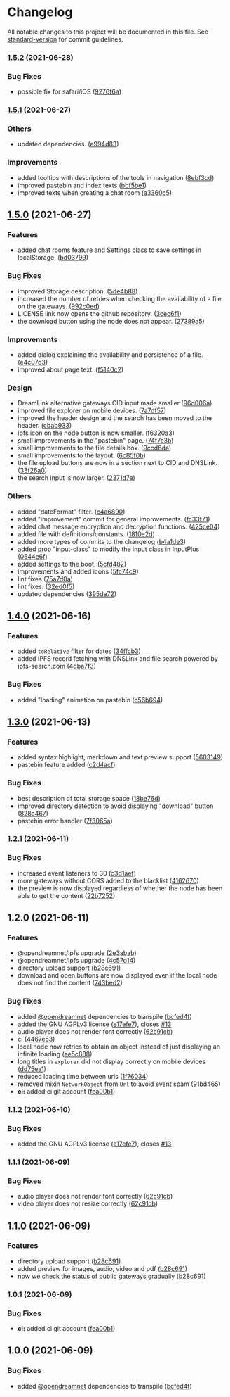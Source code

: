 # Changelog

All notable changes to this project will be documented in this file. See [standard-version](https://github.com/conventional-changelog/standard-version) for commit guidelines.

### [1.5.2](https://github.com/opendreamnet/dreamlink.cloud/compare/v1.5.1...v1.5.2) (2021-06-28)


### Bug Fixes

* possible fix for safari/iOS ([9276f6a](https://github.com/opendreamnet/dreamlink.cloud/commit/9276f6ac2eefa9024f430c77dd5b600eb522cb8b))

### [1.5.1](https://github.com/opendreamnet/dreamlink.cloud/compare/v1.5.0...v1.5.1) (2021-06-27)


### Others

* updated dependencies. ([e994d83](https://github.com/opendreamnet/dreamlink.cloud/commit/e994d83358fe3e28b7321b85ab108a090f44d2f0))


### Improvements

* added tooltips with descriptions of the tools in navigation ([8ebf3cd](https://github.com/opendreamnet/dreamlink.cloud/commit/8ebf3cd7fae2b80e6bb47930bf0d573d7dda184a))
* improved pastebin and index texts ([bbf5be1](https://github.com/opendreamnet/dreamlink.cloud/commit/bbf5be18040c49c7e8a4a428fc23bce364e68d40))
* improved texts when creating a chat room ([a3360c5](https://github.com/opendreamnet/dreamlink.cloud/commit/a3360c5421800838fc3b8edf60fe9ac9f256434c))

## [1.5.0](https://github.com/opendreamnet/dreamlink.cloud/compare/v1.4.0...v1.5.0) (2021-06-27)


### Features

* added chat rooms feature and Settings class to save settings in localStorage. ([bd03799](https://github.com/opendreamnet/dreamlink.cloud/commit/bd037999304490857d719cb190eebfaa5d2ebcf6))


### Bug Fixes

* improved Storage description. ([5de4b88](https://github.com/opendreamnet/dreamlink.cloud/commit/5de4b883bde8652a01842a416506a518ee037218))
* increased the number of retries when checking the availability of a file on the gateways. ([992c0ed](https://github.com/opendreamnet/dreamlink.cloud/commit/992c0ed74342e7f2f1203463a902c55ff07c66ef))
* LICENSE link now opens the github repository. ([3cec6f1](https://github.com/opendreamnet/dreamlink.cloud/commit/3cec6f1d9cadbd18566b9944e9b0e1ca13a3ce59))
* the download button using the node does not appear. ([27389a5](https://github.com/opendreamnet/dreamlink.cloud/commit/27389a535d18cf8fb6e0427043bd821dea8b3dd2))


### Improvements

* added dialog explaining the availability and persistence of a file. ([e4c07d3](https://github.com/opendreamnet/dreamlink.cloud/commit/e4c07d38b9cb4f295e1a99caf925a32cfa31e51e))
* improved about page text. ([f5140c2](https://github.com/opendreamnet/dreamlink.cloud/commit/f5140c25523f949f5f93b5edebb17b60672b768b))


### Design

* DreamLink alternative gateways CID input made smaller ([96d006a](https://github.com/opendreamnet/dreamlink.cloud/commit/96d006a47c2e22e588f3612b8297e41a37ef5eec))
* improved file explorer on mobile devices. ([7a7df57](https://github.com/opendreamnet/dreamlink.cloud/commit/7a7df579b2dd9f7919bf1f0c865b105771dffee1))
* improved the header design and the search has been moved to the header. ([cbab933](https://github.com/opendreamnet/dreamlink.cloud/commit/cbab9339b9a4aeafe768b03e20539c6d03628b37))
* ipfs icon on the node button is now smaller. ([f6320a3](https://github.com/opendreamnet/dreamlink.cloud/commit/f6320a3d776dbbf96d617c878193facea12f3209))
* small improvements in the "pastebin" page. ([74f7c3b](https://github.com/opendreamnet/dreamlink.cloud/commit/74f7c3bac7ce0e7e2031cfb4560220ada3c04fd0))
* small improvements to the file details box. ([9ccd6da](https://github.com/opendreamnet/dreamlink.cloud/commit/9ccd6dab48189f3d864b9958c5555f4da1de3396))
* small improvements to the layout. ([6c85f0b](https://github.com/opendreamnet/dreamlink.cloud/commit/6c85f0b306f5806f54989a2c6d1c9d0011264973))
* the file upload buttons are now in a section next to CID and DNSLink. ([33f26a0](https://github.com/opendreamnet/dreamlink.cloud/commit/33f26a09e000ca8864a73bfeffe259596d754d4a))
* the search input is now larger. ([2371d7e](https://github.com/opendreamnet/dreamlink.cloud/commit/2371d7e525d5bbb0ca2d84f88922ead878ea73f8))


### Others

* added "dateFormat" filter. ([c4a6890](https://github.com/opendreamnet/dreamlink.cloud/commit/c4a68909fdc0caa8ec2847748eab9920e691dfd4))
* added "improvement" commit for general improvements. ([fc33f71](https://github.com/opendreamnet/dreamlink.cloud/commit/fc33f7102201a0a15fc0bd08946984def5cb2708))
* added chat message encryption and decryption functions. ([425ce04](https://github.com/opendreamnet/dreamlink.cloud/commit/425ce0400f1193a3f3c6df09837c81797620b945))
* added file with definitions/constants. ([1810e2d](https://github.com/opendreamnet/dreamlink.cloud/commit/1810e2d7f37d979b6b28300317cc81a8db287944))
* added more types of commits to the changelog ([b4a1de3](https://github.com/opendreamnet/dreamlink.cloud/commit/b4a1de33859a368f81545f5cca2831784315f9b2))
* added prop "input-class" to modify the input class in InputPlus ([0544e6f](https://github.com/opendreamnet/dreamlink.cloud/commit/0544e6f91a7cea2092994d3475bf9af53ce2e0f2))
* added settings to the boot. ([5cfd482](https://github.com/opendreamnet/dreamlink.cloud/commit/5cfd4821f2be7c6028a34b1f68b75676e0d69992))
* improvements and added icons ([5fc74c9](https://github.com/opendreamnet/dreamlink.cloud/commit/5fc74c9c201e0957b7b1f7fe0cab5e44d274cbe9))
* lint fixes ([75a7d0a](https://github.com/opendreamnet/dreamlink.cloud/commit/75a7d0a4410476175958a3aeb18f3cb68c240f57))
* lint fixes. ([32ed0f5](https://github.com/opendreamnet/dreamlink.cloud/commit/32ed0f5bdfba630d0165bb6450f4b46007dfbcbe))
* updated dependencies ([395de72](https://github.com/opendreamnet/dreamlink.cloud/commit/395de72a887cd4153557118f689c1fb68f5eac10))

## [1.4.0](https://github.com/opendreamnet/dreamlink.cloud/compare/v1.3.0...v1.4.0) (2021-06-16)


### Features

* added `toRelative` filter for dates ([34ffcb3](https://github.com/opendreamnet/dreamlink.cloud/commit/34ffcb3b180c19a3c22d2d9b2a48681ccc5043eb))
* added IPFS record fetching with DNSLink and file search powered by ipfs-search.com ([4dba7f3](https://github.com/opendreamnet/dreamlink.cloud/commit/4dba7f322bdd18b9ee7ba8e56e7793b3094e9565))


### Bug Fixes

* added "loading" animation on pastebin ([c56b694](https://github.com/opendreamnet/dreamlink.cloud/commit/c56b6948fd0240df6099eb9ada01b2d113a0beb2))

## [1.3.0](https://github.com/opendreamnet/dreamlink.cloud/compare/v1.2.1...v1.3.0) (2021-06-13)


### Features

* added syntax highlight, markdown and text preview support ([5603149](https://github.com/opendreamnet/dreamlink.cloud/commit/5603149bc3639d4b7e1ffaf51b5934d9900a8607))
* pastebin feature added ([c2d4acf](https://github.com/opendreamnet/dreamlink.cloud/commit/c2d4acf19f2804a343c74ec990d5868286bcc2b3))


### Bug Fixes

* best description of total storage space ([18be76d](https://github.com/opendreamnet/dreamlink.cloud/commit/18be76dcbd505aa975b8464f6332e350b189da90))
* improved directory detection to avoid displaying "download" button ([828a467](https://github.com/opendreamnet/dreamlink.cloud/commit/828a4678bddc6d623d6696b7b7645b8f85dca52b))
* pastebin error handler ([7f3065a](https://github.com/opendreamnet/dreamlink.cloud/commit/7f3065a7f6449aa1fc7988bbdcb55973fbd726a1))

### [1.2.1](https://github.com/opendreamnet/dreamlink.cloud/compare/v1.2.0...v1.2.1) (2021-06-11)


### Bug Fixes

* increased event listeners to 30 ([c3d1aef](https://github.com/opendreamnet/dreamlink.cloud/commit/c3d1aefd3a0ea5cabac8ed490d3a7ee8da456710))
* more gateways without CORS added to the blacklist ([4162670](https://github.com/opendreamnet/dreamlink.cloud/commit/4162670d8661a764a58878ebacc6bfc95f06b331))
* the preview is now displayed regardless of whether the node has been able to get the content ([22b7252](https://github.com/opendreamnet/dreamlink.cloud/commit/22b7252ca174dd0d5efef00afd03ced719284081))

## 1.2.0 (2021-06-11)


### Features

* @opendreamnet/ipfs upgrade ([2e3abab](https://github.com/opendreamnet/dreamlink.cloud/commit/2e3abab0788dff01ea139c6d3d89ca4b24357f90))
* @opendreamnet/ipfs upgrade ([4c57d14](https://github.com/opendreamnet/dreamlink.cloud/commit/4c57d14aba27d55b6a1600a1107f36bd3194942a))
* directory upload support ([b28c691](https://github.com/opendreamnet/dreamlink.cloud/commit/b28c69180892ca46494a8507453e0125294cbdff))
* download and open buttons are now displayed even if the local node does not find the content ([743bed2](https://github.com/opendreamnet/dreamlink.cloud/commit/743bed2769bc20bb8ba11ca73a108acc6695d197))


### Bug Fixes

* added [@opendreamnet](https://github.com/opendreamnet) dependencies to transpile ([bcfed4f](https://github.com/opendreamnet/dreamlink.cloud/commit/bcfed4f5096e586210a032466c1ba0612720ebd7))
* added the GNU AGPLv3 license ([e17efe7](https://github.com/opendreamnet/dreamlink.cloud/commit/e17efe7f00820de3993eacc52b9310f88e10cbd2)), closes [#13](https://github.com/opendreamnet/dreamlink.cloud/issues/13)
* audio player does not render font correctly ([62c91cb](https://github.com/opendreamnet/dreamlink.cloud/commit/62c91cbcadadc2cb53e79b5a9947695e71718dbf))
* ci ([4467e53](https://github.com/opendreamnet/dreamlink.cloud/commit/4467e534e1eace88e78f423fbc1d0a9e81696ac6))
* local node now retries to obtain an object instead of just displaying an infinite loading ([ae5c888](https://github.com/opendreamnet/dreamlink.cloud/commit/ae5c888f67fb9df3b31a2c44d534a06df00c7050))
* long titles in `explorer` did not display correctly on mobile devices ([dd75ea1](https://github.com/opendreamnet/dreamlink.cloud/commit/dd75ea1c48f79197fd2c4ac4228d76ec1bcc3ccc))
* reduced loading time between urls ([1f76034](https://github.com/opendreamnet/dreamlink.cloud/commit/1f7603440727995f7fd001c7d4d1cfadbd0f6507))
* removed mixin `NetworkObject` from `Url` to avoid event spam ([91bd465](https://github.com/opendreamnet/dreamlink.cloud/commit/91bd46505618e290aea9aba03270ba6699f575ee))
* **ci:** added ci git account ([fea00b1](https://github.com/opendreamnet/dreamlink.cloud/commit/fea00b1a548f78178b94e987fa560e532c4cd938))

### 1.1.2 (2021-06-10)


### Bug Fixes

* added the GNU AGPLv3 license ([e17efe7](https://github.com/opendreamnet/dreamlink.cloud/commit/e17efe7f00820de3993eacc52b9310f88e10cbd2)), closes [#13](https://github.com/opendreamnet/dreamlink.cloud/issues/13)

### 1.1.1 (2021-06-09)


### Bug Fixes

* audio player does not render font correctly ([62c91cb](https://github.com/opendreamnet/dreamlink.cloud/commit/62c91cbcadadc2cb53e79b5a9947695e71718dbf))
* video player does not resize correctly ([62c91cb](https://github.com/opendreamnet/dreamlink.cloud/commit/62c91cbcadadc2cb53e79b5a9947695e71718dbf))

## 1.1.0 (2021-06-09)


### Features

* directory upload support ([b28c691](https://github.com/opendreamnet/dreamlink.cloud/commit/b28c69180892ca46494a8507453e0125294cbdff))
* added preview for images, audio, video and pdf ([b28c691](https://github.com/opendreamnet/dreamlink.cloud/commit/b28c69180892ca46494a8507453e0125294cbdff))
* now we check the status of public gateways gradually ([b28c691](https://github.com/opendreamnet/dreamlink.cloud/commit/b28c69180892ca46494a8507453e0125294cbdff))
 
### 1.0.1 (2021-06-09)


### Bug Fixes

* **ci:** added ci git account ([fea00b1](https://github.com/opendreamnet/dreamlink.cloud/commit/fea00b1a548f78178b94e987fa560e532c4cd938))

## 1.0.0 (2021-06-09)


### Bug Fixes

* added [@opendreamnet](https://github.com/opendreamnet) dependencies to transpile ([bcfed4f](https://github.com/opendreamnet/dreamlink.cloud/commit/bcfed4f5096e586210a032466c1ba0612720ebd7))
